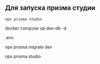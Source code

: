 ## Для запуска призма студии

`npx prisma studio`

docker compose up dev-db -d

.env

npx prisma migrate dev

npx prisma studio
